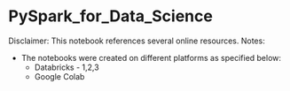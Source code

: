 # PySpark_for_Data_Science
Disclaimer: This notebook references several online resources.
Notes:
- The notebooks were created on different platforms as specified below:
    - Databricks - 1,2,3
    - Google Colab